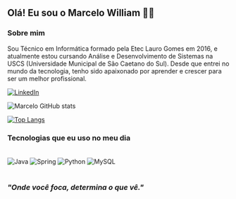 ## Olá! Eu sou o Marcelo William 🤙🏻

### Sobre mim

Sou Técnico em Informática formado pela Etec Lauro Gomes em 2016, e atualmente estou cursando Análise e Desenvolvimento de Sistemas na USCS (Universidade Municipal de São Caetano do Sul). Desde que entrei no mundo da tecnologia, tenho sido apaixonado por aprender e crescer para ser um melhor profissional. 

[![LinkedIn](https://img.shields.io/badge/LinkedIn-0077B5?style=for-the-badge&logo=linkedin&logoColor=white)](https://www.linkedin.com/in/marcelowil/)

![Marcelo GitHub stats](https://github-readme-stats.vercel.app/api?username=Marcelowil&show_icons=true&theme=github_dark)

[![Top Langs](https://github-readme-stats.vercel.app/api/top-langs/?username=Marcelowil)](https://github.com/anuraghazra/github-readme-stats)

### Tecnologias que eu uso no meu dia
<div style="display: inline_block"><br/>
  <img align="center" alt="Java" src="https://img.shields.io/badge/Java-ED8B00?style=for-the-badge&logo=openjdk&logoColor=white" />
  <img align="center" alt="Spring" src="https://img.shields.io/badge/Spring-6DB33F?style=for-the-badge&logo=spring&logoColor=white" />
  <img align="center" alt="Python" src="https://img.shields.io/badge/Python-3776AB?style=for-the-badge&logo=python&logoColor=white" />
  <img align="center" alt="MySQL" src="https://img.shields.io/badge/MySQL-00000F?style=for-the-badge&logo=mysql&logoColor=white" />
</div><br/>

### _"Onde você foca, determina o que vê."_

